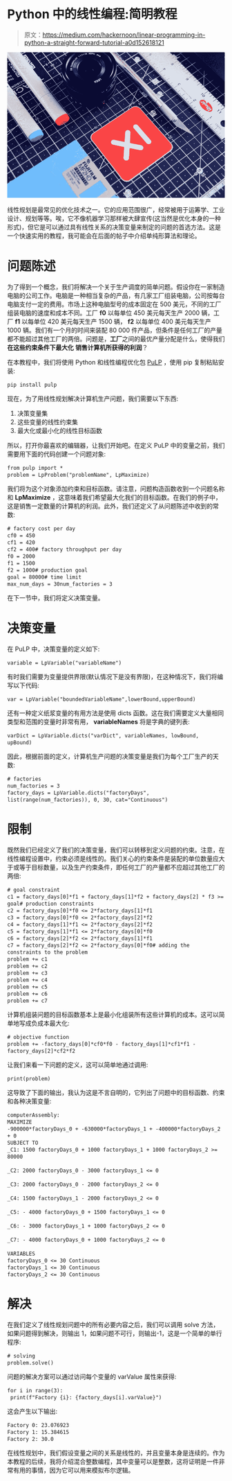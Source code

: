 # Python 中的线性编程:简明教程

> 原文：<https://medium.com/hackernoon/linear-programming-in-python-a-straight-forward-tutorial-a0d152618121>

![](img/729846c5b8365eb6e2d91f760ececc67.png)

线性规划是最常见的优化技术之一。它的应用范围很广，经常被用于运筹学、工业设计、规划等等。唉，它不像机器学习那样被大肆宣传(这当然是优化本身的一种形式)，但它是可以通过具有线性关系的决策变量来制定的问题的首选方法。这是一个快速实用的教程，我可能会在后面的帖子中介绍单纯形算法和理论。

# **问题陈述**

为了得到一个概念，我们将解决一个关于生产调度的简单问题。假设你在一家制造电脑的公司工作。电脑是一种相当复杂的产品，有几家工厂组装电脑，公司按每台电脑支付一定的费用。市场上这种电脑型号的成本固定在 500 美元，不同的工厂组装电脑的速度和成本不同。工厂 **f0** 以每单位 450 美元每天生产 2000 辆，工厂 **f1** 以每单位 420 美元每天生产 1500 辆， **f2** 以每单位 400 美元每天生产 1000 辆。我们有一个月的时间来装配 80 000 件产品，但条件是任何工厂的产量都不能超过其他工厂的两倍。问题是，**工厂**之间的最优产量分配是什么，使得我们**在这些约束条件下最大化** **销售计算机所获得的利润**？

在本教程中，我们将使用 Python 和线性编程优化包 [PuLP](https://pythonhosted.org/PuLP/) ，使用 pip 复制粘贴安装:

```
pip install pulp
```

现在，为了用线性规划解决计算机生产问题，我们需要以下东西:

1.  决策变量集
2.  这些变量的线性约束集
3.  最大化或最小化的线性目标函数

所以，打开你最喜欢的编辑器，让我们开始吧。在定义 PuLP 中的变量之前，我们需要用下面的代码创建一个问题对象:

```
from pulp import *
problem = LpProblem("problemName", LpMaximize)
```

我们将为这个对象添加约束和目标函数。请注意，问题构造函数收到一个问题名称和 **LpMaximize** ，这意味着我们希望最大化我们的目标函数。在我们的例子中，这是销售一定数量的计算机的利润。此外，我们还定义了从问题陈述中收到的常数:

```
# factory cost per day
cf0 = 450
cf1 = 420
cf2 = 400# factory throughput per day
f0 = 2000
f1 = 1500
f2 = 1000# production goal
goal = 80000# time limit
max_num_days = 30num_factories = 3
```

在下一节中，我们将定义决策变量。

# 决策变量

在 PuLP 中，决策变量的定义如下:

```
variable = LpVariable("variableName")
```

有时我们需要为变量提供界限(默认情况下是没有界限)，在这种情况下，我们将编写以下代码:

```
var = LpVariable("boundedVariableName",lowerBound,upperBound)
```

还有一种定义纸浆变量的有用方法是使用 dicts 函数。这在我们需要定义大量相同类型和范围的变量时非常有用， **variableNames** 将是字典的键列表:

```
varDict = LpVariable.dicts("varDict", variableNames, lowBound, upBound)
```

因此，根据前面的定义，计算机生产问题的决策变量是我们为每个工厂生产的天数:

```
# factories
num_factories = 3
factory_days = LpVariable.dicts("factoryDays", list(range(num_factories)), 0, 30, cat="Continuous")
```

# 限制

既然我们已经定义了我们的决策变量，我们可以转移到定义问题的约束。注意，在线性编程设置中，约束必须是线性的。我们关心的约束条件是装配的单位数量应大于或等于目标数量，以及生产约束条件，即任何工厂的产量都不应超过其他工厂的两倍:

```
# goal constraint
c1 = factory_days[0]*f1 + factory_days[1]*f2 + factory_days[2] * f3 >= goal# production constraints
c2 = factory_days[0]*f0 <= 2*factory_days[1]*f1
c3 = factory_days[0]*f0 <= 2*factory_days[2]*f2
c4 = factory_days[1]*f1 <= 2*factory_days[2]*f2
c5 = factory_days[1]*f1 <= 2*factory_days[0]*f0
c6 = factory_days[2]*f2 <= 2*factory_days[1]*f1
c7 = factory_days[2]*f2 <= 2*factory_days[0]*f0# adding the constraints to the problem
problem += c1
problem += c2
problem += c3
problem += c4
problem += c5
problem += c6
problem += c7
```

计算机组装问题的目标函数基本上是最小化组装所有这些计算机的成本。这可以简单地写成负成本最大化:

```
# objective function
problem += -factory_days[0]*cf0*f0 - factory_days[1]*cf1*f1 - factory_days[2]*cf2*f2
```

让我们来看一下问题的定义，这可以简单地通过调用:

```
print(problem)
```

这导致了下面的输出，我认为这是不言自明的，它列出了问题中的目标函数、约束和各种决策变量:

```
computerAssembly:
MAXIMIZE
-900000*factoryDays_0 + -630000*factoryDays_1 + -400000*factoryDays_2 + 0
SUBJECT TO
_C1: 1500 factoryDays_0 + 1000 factoryDays_1 + 1000 factoryDays_2 >= 80000

_C2: 2000 factoryDays_0 - 3000 factoryDays_1 <= 0

_C3: 2000 factoryDays_0 - 2000 factoryDays_2 <= 0

_C4: 1500 factoryDays_1 - 2000 factoryDays_2 <= 0

_C5: - 4000 factoryDays_0 + 1500 factoryDays_1 <= 0

_C6: - 3000 factoryDays_1 + 1000 factoryDays_2 <= 0

_C7: - 4000 factoryDays_0 + 1000 factoryDays_2 <= 0

VARIABLES
factoryDays_0 <= 30 Continuous
factoryDays_1 <= 30 Continuous
factoryDays_2 <= 30 Continuous
```

# 解决

在我们定义了线性规划问题中的所有必要内容之后，我们可以调用 solve 方法，如果问题得到解决，则输出 1，如果问题不可行，则输出-1，这是一个简单的单行程序:

```
# solving
problem.solve()
```

问题的解决方案可以通过访问每个变量的 varValue 属性来获得:

```
for i in range(3):
 print(f"Factory {i}: {factory_days[i].varValue}")
```

这会产生以下输出:

```
Factory 0: 23.076923
Factory 1: 15.384615
Factory 2: 30.0
```

在线性规划中，我们假设变量之间的关系是线性的，并且变量本身是连续的。作为本教程的后续，我将介绍混合整数编程，其中变量可以是整数，这将证明是一件非常有用的事情，因为它可以用来模拟布尔逻辑。